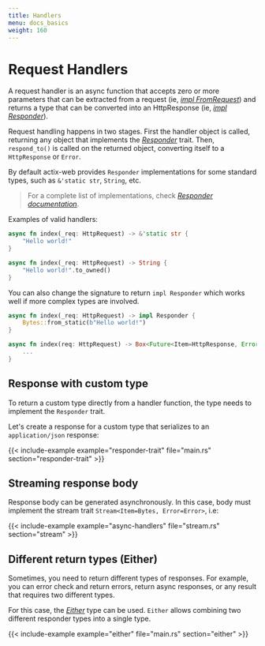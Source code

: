 ```yaml
---
title: Handlers
menu: docs_basics
weight: 160
---
```


# Request Handlers

A request handler is an async function that accepts zero or more parameters that can be extracted
from a request (ie, [*impl FromRequest*][implfromrequest]) and returns a type that can
be converted into an HttpResponse (ie, [*impl Responder*][respondertrait]).

Request handling happens in two stages. First the handler object is called, returning any
object that implements the [*Responder*][respondertrait] trait. Then, `respond_to()` is
called on the returned object, converting itself to a `HttpResponse` or `Error`.

By default actix-web provides `Responder` implementations for some standard types,
such as `&'static str`, `String`, etc.

> For a complete list of implementations, check [*Responder documentation*][responderimpls].

Examples of valid handlers:

```rust
async fn index(_req: HttpRequest) -> &'static str {
    "Hello world!"
}
```

```rust
async fn index(_req: HttpRequest) -> String {
    "Hello world!".to_owned()
}
```

You can also change the signature to return `impl Responder` which works well if more
complex types are involved.

```rust
async fn index(_req: HttpRequest) -> impl Responder {
    Bytes::from_static(b"Hello world!")
}
```

```rust
async fn index(req: HttpRequest) -> Box<Future<Item=HttpResponse, Error=Error>> {
    ...
}
```

## Response with custom type

To return a custom type directly from a handler function, the type needs to implement the `Responder` trait.

Let's create a response for a custom type that serializes to an `application/json` response:

{{< include-example example="responder-trait" file="main.rs" section="responder-trait" >}}

## Streaming response body

Response body can be generated asynchronously. In this case, body must implement
the stream trait `Stream<Item=Bytes, Error=Error>`, i.e:

{{< include-example example="async-handlers" file="stream.rs" section="stream" >}}

## Different return types (Either)

Sometimes, you need to return different types of responses. For example, you can error
check and return errors, return async responses, or any result that requires two different types.

For this case, the [*Either*][either] type can be used.  `Either` allows combining two
different responder types into a single type.

{{< include-example example="either" file="main.rs" section="either" >}}

[implfromrequest]: https://docs.rs/actix-web/2/actix_web/trait.FromRequest.html
[respondertrait]: https://docs.rs/actix-web/2/actix_web/trait.Responder.html
[responderimpls]: https://docs.rs/actix-web/2/actix_web/trait.Responder.html#foreign-impls
[either]: https://docs.rs/actix-web/2/actix_web/enum.Either.html
